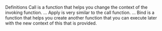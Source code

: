 [](data:image/png%3Bbase64%2CiVBORw0KGgoAAAANSUhEUgAAAR0AAACgCAMAAAAGl0hWAAAA6lBMVEUYGBgAAAD/jLAVFRUODg4PFBSd4P//tKj/j7USEhKh5v8SCwb5iKsKCgqIwtw5TFKl7f/Bbol7sMcmISD/v7LrpJmCutM/VmL/uq4qHyNDQ0NSUlJZWVl8fHx1dXU8PDxyVU%2Bdb2gvLy%2BHh4c0R1Gnp6fCwsK0tLScnJxjY2NnOEcADwy/hX1ra2slJSWTk5OwZX6tfnahWW%2BS0OvTdJJ6QlPOzs5bQDw1KCY6Ji3foJZmkKSr9v9dgpfqgKIRGR6KTmEnMTdQcYNHKzOMY11wnrYcJitNZ3FaNkFNOTUbDxPPlIsvGSDn5%2BeRt0fqAAAIxklEQVR4nO2bC1fayhaAs5kEEiBVRBTzxIQQYkjCS0GpFBStlp7//3fungSt1MfpueuuW06zv9MThuGxkq%2Bz98yeUEEgCIIgCIIgCIIgCIIgCIIgCIIgCIIgCIIgCIIgCIIgCIIgCIIgCIIgCIIgCIIgCIIgdh5FFVSWtkB942UGb3bnBOZoouaIjAlg6aoiYIMxBbCDNwRRsHRd4W2F/e5T/Q2Ihh97gYhjCLwIYlWIsdPxdDFWlDgWme1HgSCk/TnUIxpe3HU7ncT0O5F3YfkXUcc3LxK3g386ltfxXbfjXcQdvwO/%2B1z//4i6HyduYnSToNv1up5vOx3X8bTA6yam23W1rmv5OKw6Ti7tODhAoq7hJolnJpbt6brVNRP0krimi4euaWLsGb6VRzuCqrmaYziaHUWxZtqBA5YFWmRjNtZ0WwsCTQsEw7E8L492BBVUBRRVBDyACIoAwLAPcCpXRZUfgQHD4MulnV8DZf3uUyCIfx/Kq6WwgrFU4QGl/PNvYyGA9Gtvld6MWGmHAhlFxPfcxcu%2B5c3segk3s9nyDT387N%2B/fCYs%2BsPbd1/nH07Bd0hCq/W6jpPqg9PTHdFT%2BXJ9gMyWL8%2Bn0j4qfzqGg2J5r/LqE5JUq9XC9y//pCZXz8L3Xq2veymrqSrA6VWj9eqd4bRZauyGncr9wai8v18uHrVfeHi2s/%2BGnfBcluXzd0//7%2BwcNpuHh3j960kI68PD1asv2h077MtduTi6u/tULh4ssRoVKmmq%2BdAOjAuFwpifPgtDSQqzYcQfwjB8thOGPJdJobSd0tBOqdHrXZWazcEUJr3BFL9B4uuujU9cY%2B2Mncpeufhp7/6%2BjUH0lafhva/HCnxoJ7ysFuSCfBtihrm8ZMrDWR1ziHR5KcDD2SVImZ0TfM7Q1OXlyZYebufq23S6ajSvJlB/fMSe6ZTBpDUFxt08tqbSrtgRZ%2BXiDBQFZuXPd/dwM%2BJcw0d2YFiV%2B3JhCBhi83mtVq3Oh0yS5vNxbY7PhZDbeejP58OQfcPeh60gS%2B2ABI9rbqfXaLRgVbrC/NNonIYoaY2NQWk37DDpqDy6wTNR7tt7OEeVi/v4H%2Br5yM68IINcmHM7GGKYgwoyBpKcNQt9SMfOWVWeQ3gr4/H12MEZq9Vorh%2BhVzpswWmzVEoz0Qrq6yY2S7ti58uoPDpOU0ilwmD0%2BXNb3dsvfvrATvgwl8cwxuERcjvzRdyvFubfuZ2FsCjI4weB2%2BEO6zCUq8Pt6%2BR2SldXjVITZ6tnO43H6QATEZyimEm9tzt2ipkdTqXdjvGvFbvE9%2B1ArYoT1plcqAHakfuYfseyfBny0RSe9OXqQknt9KvyAhXNtwMrs3PIh0qvrj7bOcXBVEI7veYhOtuVrPxi7CgK1udtnN7LxY/sSOFcLqBCHDUhcDuSBLWC/BBmsbbAhJTZucURlQXg9uf5nLVardall5F1Ciq3I/WapYkk7YwdZZN3WLxcOnBdRjefPrQDi2qhitkXj4snO%2BNnO9L5k52Qh9Y5jqQ37PC8wzCSVm/aEXdmvcN%2BzFn7n%2B%2BEUbG4fDuyWEXJGuliJ02/uOT5YSeLLInxRLOxM8ThVZifZIElSZt1z2bOkkK00/rZDkZWc6LujJ1svXOM650jXO%2B0R%2BUjUWm/MXaY0P665K3wdi5XxxwMnFu0U7tlZ9jFs3L1O3sYy/Pzb9lq8ER%2BWjSik2lrUk/1PK13WlfN0ms7g1LzdPptsit20rVy8YCnm4Pl/ahYnt3gsnnEfrJTaZf3jyosW%2BzU%2BM4hoILhGb/%2BIYZQX%2BBz1nyI%2Bbl2sqkkMLRwGsuuUh0cNrN6M83K6zVfK7/OO8Cd9Qa7MqPzOusInaAQrLNgNiru748wsto/2zlGe/eKIDG8/nNeOYRnsjw%2BxwFUxSibX4YSjp05b57Dkx3MQVUhrTKkOobM6nnsoBkcHVctPmc1t/IOnDbwtaudsSNUxJuDg6OD63s8H7jB1s3N3d3xcnY0a8P13UFWmyr3s4OvwAOrX6td8iuWvtdqwwWumofjce0Wyy0Uc4bNM5Dqi1rtFosuDK1NYAnQWmNBxVusnpXog9UUsEbv9SbQ6vVaqjjprVeYw1brda8%2B6A12xA6/Vw6w2d/Bh%2BzJ8%2B7XZspSNhtS4fPWDt%2Bn4VmZvz0UUjvY4LXkZvtHGuIwe1rs/NgRerm/I6SfhfRmfbbllb66S7tf2/yTG8LpapBlsSP9tLQJz4c46f/qHuGfCN/o%2BWFHrr60g7WGXPh5sZMrpId%2B/3wz2qT%2BcKuiChe1/jDPcniJ/2MDVdreS5Xqtyf5lvMh0vs7z8QfgbI1eTK2PZWC%2BNQQ8vgTORabbgSKqIKa/iBO1SPAB1AVhmbA0rLbfSxSdVfLXRoRNV/Xndi2dU0QDNVNtAACR9U1h%2Bm2CpHmGFg8MqGj%2BUHXFv/%2BC/8oVP3CNJPA7Xq%2BxX/75UWJ6/lGp%2BtZnqkDHruewNT4wukkdu5CS9U7etA1zK7rJokGphm5F2B1fb2re4kDnpnYvqA46kXsWF4Ox04HbM/3%2BC/hfN8zfTNJ/E7Q0bHZDcB3Pa0Tw19Jx77oek7e7AixLYqxHjuOE4OugO44YDhgC46iOaDY2G3jRGYAMF3IXVbGnML/V1JUJqiKyKdxkeH0hZOVqIjpG/gNr//mtyoEQRAE8b9DUfkiJr1N/AyIytOLOfyHNS9gjq4BVgqObYMqqqqggsIMXOrwJ%2BBoMX/I3SLwCVF3XRuL0CjQNM3WNEULHNHVLXyia3ZgGthnaHnVI%2BqRZQSGlhiGFUWWCVYSK1iom2YQBVHkmnpgurmrr54QddPSkliLdMsy0IdhWiC4juO6hhFZlmsFaCh/FcQGnnd0C7DOsu3Y0hyMKJHZEOsa77FtPGh2fksInLMcR2EKE0XVjkUEBxRWXlh6iRlqXuMqgz2NDTHf8zdBEARBEARBEARBEARBEARBEARBEARBEARBEARBEARBEARBEATxb%2BY/lUEL//jHkfkAAAAASUVORK5CYII%3D)

Definitions
Call is a function that helps you change the context of the invoking function. ...
Apply is very similar to the call function. ...
Bind is a function that helps you create another function that you can execute later with the new context of this that is provided.
